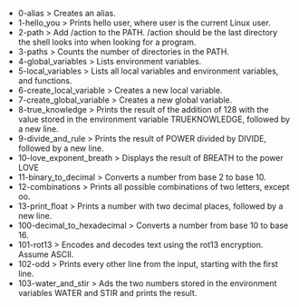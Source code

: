 * 0-alias > Creates an alias.
* 1-hello_you > Prints hello user, where user is the current Linux user.
* 2-path > Add /action to the PATH. /action should be the last directory the shell looks into when looking for a program.
* 3-paths > Counts the number of directories in the PATH.
* 4-global_variables > Lists environment variables.
* 5-local_variables > Lists all local variables and environment variables, and functions.
* 6-create_local_variable > Creates a new local variable.
* 7-create_global_variable > Creates a new global variable.
* 8-true_knowledge > Prints the result of the addition of 128 with the value stored in the environment variable TRUEKNOWLEDGE, followed by a new line.
* 9-divide_and_rule > Prints the result of POWER divided by DIVIDE, followed by a new line.
* 10-love_exponent_breath > Displays the result of BREATH to the power LOVE
* 11-binary_to_decimal > Converts a number from base 2 to base 10.
* 12-combinations > Prints all possible combinations of two letters, except oo.
* 13-print_float > Prints a number with two decimal places, followed by a new line.
* 100-decimal_to_hexadecimal > Converts a number from base 10 to base 16.
* 101-rot13 > Encodes and decodes text using the rot13 encryption. Assume ASCII.
* 102-odd > Prints every other line from the input, starting with the first line.
* 103-water_and_stir > Ads the two numbers stored in the environment variables WATER and STIR and prints the result.
